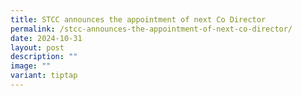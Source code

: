 ```yaml
---
title: STCC announces the appointment of next Co Director
permalink: /stcc-announces-the-appointment-of-next-co-director/
date: 2024-10-31
layout: post
description: ""
image: ""
variant: tiptap
---
```

